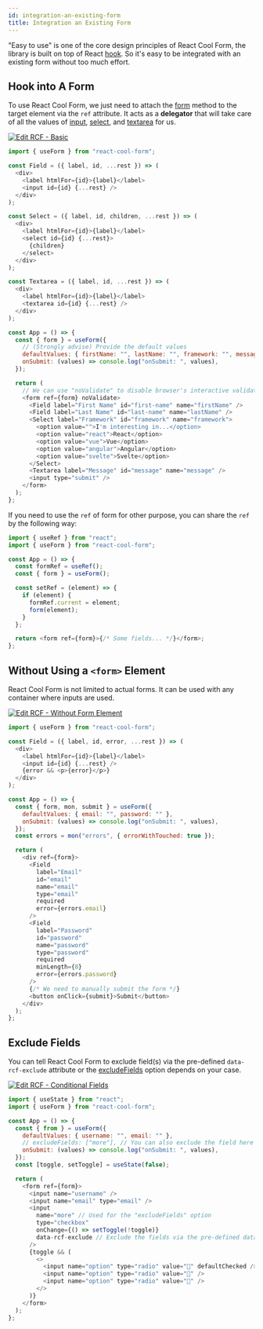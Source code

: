 ```yaml
---
id: integration-an-existing-form
title: Integration an Existing Form
---
```


"Easy to use" is one of the core design principles of React Cool Form, the library is built on top of React [hook](https://reactjs.org/docs/hooks-custom.html#using-a-custom-hook). So it's easy to be integrated with an existing form without too much effort.

## Hook into A Form

To use React Cool Form, we just need to attach the [form](../api-reference/use-form#form) method to the target element via the `ref` attribute. It acts as a **delegator** that will take care of all the values of [input](https://developer.mozilla.org/en-US/docs/Web/HTML/Element/input), [select](https://developer.mozilla.org/en-US/docs/Web/HTML/Element/select), and [textarea](https://developer.mozilla.org/en-US/docs/Web/HTML/Element/textarea) for us.

[![Edit RCF - Basic](https://codesandbox.io/static/img/play-codesandbox.svg)](https://codesandbox.io/s/rcf-basic-17fz0?fontsize=14&hidenavigation=1&theme=dark)

```js
import { useForm } from "react-cool-form";

const Field = ({ label, id, ...rest }) => (
  <div>
    <label htmlFor={id}>{label}</label>
    <input id={id} {...rest} />
  </div>
);

const Select = ({ label, id, children, ...rest }) => (
  <div>
    <label htmlFor={id}>{label}</label>
    <select id={id} {...rest}>
      {children}
    </select>
  </div>
);

const Textarea = ({ label, id, ...rest }) => (
  <div>
    <label htmlFor={id}>{label}</label>
    <textarea id={id} {...rest} />
  </div>
);

const App = () => {
  const { form } = useForm({
    // (Strongly advise) Provide the default values
    defaultValues: { firstName: "", lastName: "", framework: "", message: "" },
    onSubmit: (values) => console.log("onSubmit: ", values),
  });

  return (
    // We can use "noValidate" to disable browser's interactive validation
    <form ref={form} noValidate>
      <Field label="First Name" id="first-name" name="firstName" />
      <Field label="Last Name" id="last-name" name="lastName" />
      <Select label="Framework" id="framework" name="framework">
        <option value="">I'm interesting in...</option>
        <option value="react">React</option>
        <option value="vue">Vue</option>
        <option value="angular">Angular</option>
        <option value="svelte">Svelte</option>
      </Select>
      <Textarea label="Message" id="message" name="message" />
      <input type="submit" />
    </form>
  );
};
```

If you need to use the `ref` of form for other purpose, you can share the `ref` by the following way:

```js {10}
import { useRef } from "react";
import { useForm } from "react-cool-form";

const App = () => {
  const formRef = useRef();
  const { form } = useForm();

  const setRef = (element) => {
    if (element) {
      formRef.current = element;
      form(element);
    }
  };

  return <form ref={form}>{/* Some fields... */}</form>;
};
```

## Without Using a `<form>` Element

React Cool Form is not limited to actual forms. It can be used with any container where inputs are used.

[![Edit RCF - Without Form Element](https://codesandbox.io/static/img/play-codesandbox.svg)](https://codesandbox.io/s/rcf-without-form-element-wvctm?fontsize=14&hidenavigation=1&theme=dark)

```js {19,38}
import { useForm } from "react-cool-form";

const Field = ({ label, id, error, ...rest }) => (
  <div>
    <label htmlFor={id}>{label}</label>
    <input id={id} {...rest} />
    {error && <p>{error}</p>}
  </div>
);

const App = () => {
  const { form, mon, submit } = useForm({
    defaultValues: { email: "", password: "" },
    onSubmit: (values) => console.log("onSubmit: ", values),
  });
  const errors = mon("errors", { errorWithTouched: true });

  return (
    <div ref={form}>
      <Field
        label="Email"
        id="email"
        name="email"
        type="email"
        required
        error={errors.email}
      />
      <Field
        label="Password"
        id="password"
        name="password"
        type="password"
        required
        minLength={8}
        error={errors.password}
      />
      {/* We need to manually submit the form */}
      <button onClick={submit}>Submit</button>
    </div>
  );
};
```

## Exclude Fields

You can tell React Cool Form to exclude field(s) via the pre-defined `data-rcf-exclude` attribute or the [excludeFields](../api-reference/use-form#excludefields) option depends on your case.

[![Edit RCF - Conditional Fields](https://codesandbox.io/static/img/play-codesandbox.svg)](https://codesandbox.io/s/rcf-conditional-fields-rnxe6?fontsize=14&hidenavigation=1&theme=dark)

```js {7,20}
import { useState } from "react";
import { useForm } from "react-cool-form";

const App = () => {
  const { from } = useForm({
    defaultValues: { username: "", email: "" },
    // excludeFields: ["more"], // You can also exclude the field here by passing in name/id/class
    onSubmit: (values) => console.log("onSubmit: ", values),
  });
  const [toggle, setToggle] = useState(false);

  return (
    <form ref={form}>
      <input name="username" />
      <input name="email" type="email" />
      <input
        name="more" // Used for the "excludeFields" option
        type="checkbox"
        onChange={() => setToggle(!toggle)}
        data-rcf-exclude // Exclude the fields via the pre-defined data attribute
      />
      {toggle && (
        <>
          <input name="option" type="radio" value="🍎" defaultChecked />
          <input name="option" type="radio" value="🥝" />
          <input name="option" type="radio" value="🍋" />
        </>
      )}
    </form>
  );
};
```

